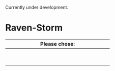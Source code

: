 Currently under development.

# Raven-Storm

| Please chose: |
|:-------------:|
| <a style="color: white;" href="">I am experienced in networking.</a> |
| <a style="color: white;" href="">I have just a bit experience in networking.</a> |
